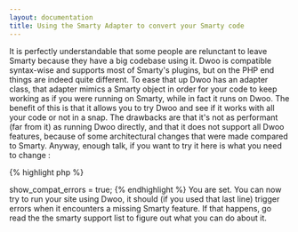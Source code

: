 ```yaml
---
layout: documentation
title: Using the Smarty Adapter to convert your Smarty code
---
```


It is perfectly understandable that some people are relunctant to leave Smarty because they have a big codebase using it. Dwoo is compatible syntax-wise and supports most of Smarty's plugins, but on the PHP end things are indeed quite different. To ease that up Dwoo has an adapter class, that adapter mimics a Smarty object in order for your code to keep working as if you were running on Smarty, while in fact it runs on Dwoo.
The benefit of this is that it allows you to try Dwoo and see if it works with all your code or not in a snap. The drawbacks are that it's not as performant (far from it) as running Dwoo directly, and that it does not support all Dwoo features, because of some architectural changes that were made compared to Smarty.
Anyway, enough talk, if you want to try it here is what you need to change :

{% highlight php %}
<?php
// Include smarty library
include 'path/to/Smarty.class.php';
 
// Include the main Dwoo class and the Smarty Adapter class
include 'path/to/Dwoo.php'; 
 
// Replace your Smarty class by Dwoo_Smarty_Adapter, i.e. this : 
// $smarty = new Smarty(); 
// Would become : 
$smarty = new \Dwoo\Smarty\Adapter();
 
// If you want to get errors when you use an unsupported feature, enable errors like that
$smarty->show_compat_errors = true;
{% endhighlight %}

You are set. You can now try to run your site using Dwoo, it should (if you used that last line) trigger errors when it encounters a missing Smarty feature. If that happens, go read the the smarty support list to figure out what you can do about it.